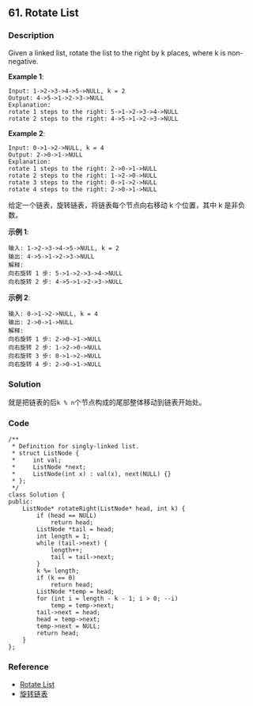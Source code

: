 ## 61. Rotate List

### Description

Given a linked list, rotate the list to the right by k places, where k is non-negative.

**Example 1**:

```
Input: 1->2->3->4->5->NULL, k = 2
Output: 4->5->1->2->3->NULL
Explanation:
rotate 1 steps to the right: 5->1->2->3->4->NULL
rotate 2 steps to the right: 4->5->1->2->3->NULL
```

**Example 2**:

```
Input: 0->1->2->NULL, k = 4
Output: 2->0->1->NULL
Explanation:
rotate 1 steps to the right: 2->0->1->NULL
rotate 2 steps to the right: 1->2->0->NULL
rotate 3 steps to the right: 0->1->2->NULL
rotate 4 steps to the right: 2->0->1->NULL
```

给定一个链表，旋转链表，将链表每个节点向右移动 k 个位置，其中 k 是非负数。

**示例 1**:

```
输入: 1->2->3->4->5->NULL, k = 2
输出: 4->5->1->2->3->NULL
解释:
向右旋转 1 步: 5->1->2->3->4->NULL
向右旋转 2 步: 4->5->1->2->3->NULL
```

**示例 2**:

```
输入: 0->1->2->NULL, k = 4
输出: 2->0->1->NULL
解释:
向右旋转 1 步: 2->0->1->NULL
向右旋转 2 步: 1->2->0->NULL
向右旋转 3 步: 0->1->2->NULL
向右旋转 4 步: 2->0->1->NULL
```

### Solution

就是把链表的后`k % n`个节点构成的尾部整体移动到链表开始处。

### Code

```
/**
 * Definition for singly-linked list.
 * struct ListNode {
 *     int val;
 *     ListNode *next;
 *     ListNode(int x) : val(x), next(NULL) {}
 * };
 */
class Solution {
public:
    ListNode* rotateRight(ListNode* head, int k) {
        if (head == NULL)
            return head;
        ListNode *tail = head;
        int length = 1;
        while (tail->next) {
            length++;
            tail = tail->next;
        }
        k %= length;
        if (k == 0)
            return head;
        ListNode *temp = head;
        for (int i = length - k - 1; i > 0; --i)
            temp = temp->next;
        tail->next = head;
        head = temp->next;
        temp->next = NULL;
        return head;
    }
};
```

### Reference

- [Rotate List](https://leetcode.com/problems/rotate-list/description/)
- [旋转链表](https://leetcode-cn.com/problems/rotate-list/description/)